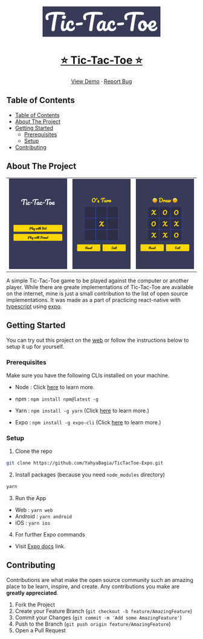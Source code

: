 <!-- PROJECT LOGO -->
<br />
<p align="center">
  <a href="https://github.com/YahyaBagia/TicTacToe-Expo/">
    <img src="ReadMeAssets/Logo.png" alt="Logo">
    <p>
      <strong><h1 align="center">⭐ Tic-Tac-Toe ⭐</h1></strong>
    </p>
  </a>
  <p align="center">
    <a href="https://yahyabagia.github.io/TicTacToe-Expo/">View Demo</a>
     · 
    <a href="https://github.com/YahyaBagia/TicTacToe-Expo/issues/">Report Bug</a>
  </p>
</p>

<!-- TABLE OF CONTENTS -->

## Table of Contents

- [Table of Contents](#table-of-contents)
- [About The Project](#about-the-project)
- [Getting Started](#getting-started)
  - [Prerequisites](#prerequisites)
  - [Setup](#setup)
- [Contributing](#contributing)

<!-- ABOUT THE PROJECT -->

## About The Project

<table>
<tr>
<td><img src="ReadMeAssets/Screenshot1.png" alt="Screenshot"></td>
<td><img src="ReadMeAssets/Screenshot2.png" alt="Screenshot"></td>
<td><img src="ReadMeAssets/Screenshot3.png" alt="Screenshot"></td>
</tr>
</table>

A simple Tic-Tac-Toe game to be played against the computer or another player. While there are greate implementations of Tic-Tac-Toe are available on the internet, mine is just a small contribution to the list of open source implementations. It was made as a part of practicing react-native with [typescript](https://www.typescriptlang.org/) using [expo](https://www.expo.io/).

<!-- GETTING STARTED -->

## Getting Started

You can try out this project on the [web](https://yahyabagia.github.io/TicTacToe-Expo/) or follow the instructions below to setup it up for yourself.

### Prerequisites

Make sure you have the following CLIs installed on your machine.

- Node : Click [here](https://nodejs.org/) to learn more.

- npm : `npm install npm@latest -g`

- Yarn : `npm install -g yarn` (Click [here](https://yarnpkg.com/) to learn more.)

- Expo : `npm install -g expo-cli` (Click [here](https://docs.expo.io/get-started/installation/) to learn more.)

### Setup

1. Clone the repo

```sh
git clone https://github.com/YahyaBagia/TicTacToe-Expo.git
```

2. Install packages (because you need `node_modules` directory)

```sh
yarn
```

3. Run the App

- Web : `yarn web`
- Android : `yarn android`
- iOS : `yarn ios`

4. For further Expo commands

- Visit [Expo docs](https://docs.expo.io/introduction/walkthrough/#open-the-project-with-the-expo-client) link.

<!-- CONTRIBUTING -->

## Contributing

Contributions are what make the open source community such an amazing place to be learn, inspire, and create. Any contributions you make are **greatly appreciated**.

1. Fork the Project
2. Create your Feature Branch (`git checkout -b feature/AmazingFeature`)
3. Commit your Changes (`git commit -m 'Add some AmazingFeature'`)
4. Push to the Branch (`git push origin feature/AmazingFeature`)
5. Open a Pull Request
